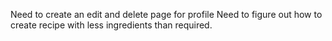 Need to create an edit and delete page for profile
Need to figure out how to create recipe with less ingredients than required. 
